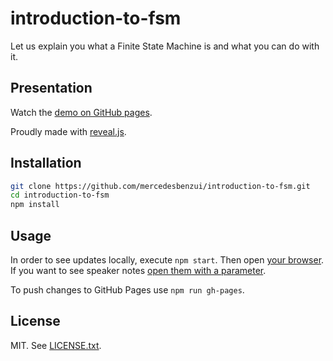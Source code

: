 # introduction-to-fsm

Let us explain you what a Finite State Machine is and what you can do with it.

## Presentation

Watch the [demo on GitHub pages](https://mercedesbenzio.github.io/introduction-to-fsm/).

Proudly made with [reveal.js](https://github.com/hakimel/reveal.js).

## Installation

```bash
git clone https://github.com/mercedesbenzui/introduction-to-fsm.git
cd introduction-to-fsm
npm install
```

## Usage

In order to see updates locally, execute `npm start`.
Then open [your browser](http://127.0.0.1:9080/).
If you want to see speaker notes [open them with a parameter](http://127.0.0.1:9080/?showNotes=true).

To push changes to GitHub Pages use `npm run gh-pages`.

## License

MIT. See [LICENSE.txt](./LICENSE.txt).

